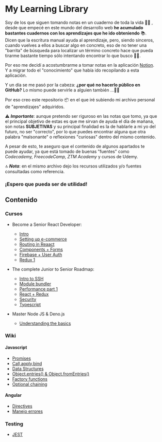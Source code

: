 # My Learning Library

Soy de los que siguen tomando notas en un cuaderno de toda la vida ✍🏻 , desde que empecé en este mundo del desarrollo web **he acumulado bastantes cuadernos con los aprendizajes que he ido obteniendo** 📚.
Dicen que la escritura manual ayuda al aprendizaje, pero, siendo sinceros, cuando vuelves a ellos a buscar algo en concreto, eso de no tener una "barrita" de búsqueda para localizar un término concreto hace que pueda tirarme bastante tiempo sólo intentando encontrar lo que busco 🙇🏽.

Por eso me decidí a acostumbrarme a tomar notas en la aplicación [Notion](https://www.notion.so/product). Y a migrar todo el "conocimiento" que había ido recopilando a esta aplicación. 

Y un día se me pasó por la cabeza: **¿por qué no hacerlo público en GitHub?** Lo mismo puede servirle a alguien también ...🤘🏾


Por eso creo este repositorio 📦  en el que iré subiendo mi archivo personal de "aprendizajes" adquiridos.

⚠️  ***Importante***: aunque pretendo ser riguroso en las notas que tomo, ya que el principal objetivo de estas es que me sirvan de ayuda el día de mañana, son notas **SUBJETIVAS** y su principal finalidad es la de hablarle a mi yo del futuro, no ser "correcto", por lo que puedes encontrar alguna que otra palabra "malsonante" o reflexiones "curiosas" dentro del mismo contenido.

A pesar de esto, te aseguro que el contenido de algunos apartados te puede ayudar, ya que está tomado de buenas "fuentes" como *Codecademy, FreecodeCamp, ZTM Academy* y cursos de Udemy.

🔝  ***Nota***: en el mismo archivo dejo los recursos utilizados y/o fuentes consultadas como referencia.

### ¡Espero que pueda ser de utilidad!


## Contenido

### Cursos

- Become a Senior React Developer:
    - [Intro](https://github.com/jlaguilargomez/my_learning_library/blob/master/courses/become-react-developer/intro.md)
    - [Setting up e-commerce](https://github.com/jlaguilargomez/my_learning_library/blob/master/courses/become-react-developer/setting-up-e-commerce-project.md)
    - [Routing in Reaact](https://github.com/jlaguilargomez/my_learning_library/blob/master/courses/become-react-developer/routing-in-react.md)
    - [Components + Forms](https://github.com/jlaguilargomez/my_learning_library/blob/master/courses/become-react-developer/components%2Bforms.md)
    - [Firebase + User Auth](https://github.com/jlaguilargomez/my_learning_library/blob/master/courses/become-react-developer/firebase%2Buser-authentication.md)
    - [Redux 1](https://github.com/jlaguilargomez/my_learning_library/blob/master/courses/become-react-developer/redux1.md) 

- The complete Junior to Senior Roadmap:
    - [Intro to SSH](https://github.com/jlaguilargomez/my_learning_library/blob/master/courses/junior-to-senior/intro-ssh.md)
    - [Module bundler](https://github.com/jlaguilargomez/my_learning_library/blob/master/courses/junior-to-senior/module-bundler.md)
    - [Performance part 1](https://github.com/jlaguilargomez/my_learning_library/blob/master/courses/junior-to-senior/performance-1.md)
    - [React + Redux](https://github.com/jlaguilargomez/my_learning_library/blob/master/courses/junior-to-senior/react-redux.md)
    - [Security](https://github.com/jlaguilargomez/my_learning_library/blob/master/courses/junior-to-senior/security.md)
    - [Typescript](https://github.com/jlaguilargomez/my_learning_library/blob/master/courses/junior-to-senior/typescript.md)
    
- Master Node JS & Deno.js
    - [Understanding the basics](https://github.com/jlaguilargomez/my_learning_library/blob/master/courses/master-node-deno/uderstanding-the-basics.md)


### Wiki
#### Javascript

- [Promises](https://github.com/jlaguilargomez/my_learning_library/blob/master/javascript/Promises.md)
- [Call,apply,bind](https://github.com/jlaguilargomez/my_learning_library/blob/master/javascript/Call%2Capply%2Cbind.md)
- [Data Structures](https://github.com/jlaguilargomez/my_learning_library/blob/master/javascript/Data-structures.md)
- [Object.entries() & Object.fromEntries()](
https://github.com/jlaguilargomez/my_learning_library/blob/master/javascript/Object.entries_%26_Object.fromEntries.md)
- [Factory functions](https://github.com/jlaguilargomez/my_learning_library/blob/master/javascript/Factory-functions.md)
- [Optional chaining](
https://github.com/jlaguilargomez/my_learning_library/blob/master/javascript/Optional-chaining.md)


#### Angular

- [Directives](https://github.com/jlaguilargomez/my_learning_library/blob/master/angular/1.Directives.md)
- [Manejo errores](https://github.com/jlaguilargomez/my_learning_library/blob/master/angular/2.Manejo-errores.md)

### Testing

- [JEST](https://github.com/jlaguilargomez/jest_learning)

